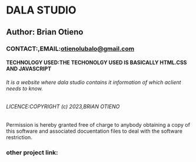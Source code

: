 # DALA STUDIO

## Author: Brian Otieno

### CONTACT:,EMAIL:otienolubalo@gmail.com

#### TECHNOLOGY USED:THE TECHONOLGY USED IS BASICALLY HTML.CSS AND JAVASCRIPT

###### It is a website where dala studio contains it information of which aclient needs to know.

###### LICENCE:COPYRIGHT (c) 2023,BRIAN OTIENO

Permission is hereby granted free of charge to anybody obtaining a copy of this software and associated docuentation files to deal with the software restriction.

### other project link:
